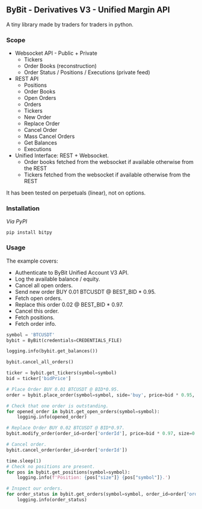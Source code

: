 ## ByBit - Derivatives V3 - Unified Margin API

A tiny library made by traders for traders in python.

### Scope

- Websocket API - Public + Private
   - Tickers
   - Order Books (reconstruction)
   - Order Status / Positions / Executions (private feed)
- REST API
   - Positions
   - Order Books
   - Open Orders
   - Orders
   - Tickers
   - New Order
   - Replace Order
   - Cancel Order
   - Mass Cancel Orders
   - Get Balances
   - Executions
- Unified Interface: REST + Websocket.
   - Order books fetched from the websocket if available otherwise from the REST
   - Tickers fetched from the websocket if available otherwise from the REST

It has been tested on perpetuals (linear), not on options.

### Installation

*Via PyPI*

```
pip install bitpy
```

### Usage

The example covers:
- Authenticate to ByBit Unified Account V3 API.
- Log the available balance / equity.
- Cancel all open orders.
- Send new order BUY 0.01 BTCUSDT @ BEST_BID * 0.95.
- Fetch open orders.
- Replace this order 0.02 @ BEST_BID * 0.97.
- Cancel this order.
- Fetch positions.
- Fetch order info.

```python
symbol = 'BTCUSDT'
bybit = ByBit(credentials=CREDENTIALS_FILE)

logging.info(bybit.get_balances())

bybit.cancel_all_orders()

ticker = bybit.get_tickers(symbol=symbol)
bid = ticker['bidPrice']

# Place Order BUY 0.01 BTCUSDT @ BID*0.95.
order = bybit.place_order(symbol=symbol, side='buy', price=bid * 0.95, size=0.01)

# Check that one order is outstanding.
for opened_order in bybit.get_open_orders(symbol=symbol):
    logging.info(opened_order)

# Replace Order BUY 0.02 BTCUSDT @ BID*0.97.
bybit.modify_order(order_id=order['orderId'], price=bid * 0.97, size=0.02)

# Cancel order.
bybit.cancel_order(order_id=order['orderId'])

time.sleep(1)
# Check no positions are present.
for pos in bybit.get_positions(symbol=symbol):
    logging.info(f'Position: {pos["size"]} {pos["symbol"]}.')

# Inspect our orders.
for order_status in bybit.get_orders(symbol=symbol, order_id=order['orderId']):
    logging.info(order_status)
```
